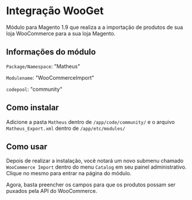 # Integração WooGet
Módulo para Magento 1.9 que realiza a a importação de produtos de sua loja WooCommerce para a sua loja Magento.

## Informações do módulo
`Package/Namespace`: "Matheus"  

`Modulename`: "WooCommerceImport"

`codepool`: "community"  

## Como instalar
Adicione a pasta `Matheus` dentro de `/app/code/community/` e o arquivo `Matheus_Export.xml` dentro de `/app/etc/modules/`

## Como usar
Depois de realizar a instalação, você notará um novo submenu chamado `WooCommerce Import` dentro do menu `Catalog` em seu painel administrativo. Clique no mesmo para entrar na página do módulo.

Agora, basta preencher os campos para que os produtos possam ser puxados pela API do WooCommerce.
